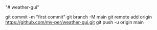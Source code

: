 "# weather-gui" 




git commit -m "first commit"
git branch -M main
git remote add origin https://github.com/mv-per/weather-gui.git
git push -u origin main